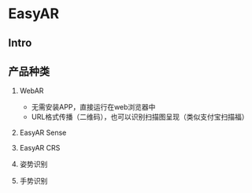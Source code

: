 # EasyAR

## Intro

## 产品种类

1. WebAR
    + 无需安装APP，直接运行在web浏览器中
    + URL格式传播（二维码），也可以识别扫描图呈现（类似支付宝扫描福）

2. EasyAR Sense

3. EasyAR CRS

4. 姿势识别

5. 手势识别
